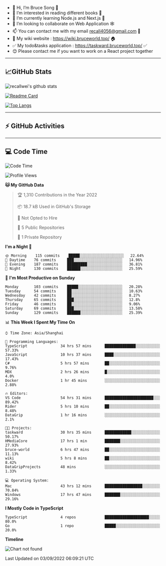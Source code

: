 - 👋 Hi, I’m Bruce Song 🦁️
- 👀 I’m interested in reading different books 📖
- 🌱 I’m currently learning Node.js and Next.js 🚀
- 💞️ I’m looking to collaborate on Web Application 🕸️
- 📫 You can contact me with my email recall4056@gmail.com 📮
- 📖 My wiki website : https://wiki.bruceworld.top/ 🏠
- ✅ My todo&tasks application : https://taskward.bruceworld.top/ ✅
- 😊 Please contact me if you want to work on a React project together
---

## 📈GitHub Stats

![recallwei's github stats](https://github-readme-stats.vercel.app/api?username=recallwei&show_icons=true&theme=dracula&count_private=true&include_all_commits)

<!---
repository 卡片
--->

[![Readme Card](https://github-readme-stats.vercel.app/api/pin/?username=recallwei&repo=recallwei&theme=dracula)](https://github.com/recallwei/daily)

<!---
repository 常用语言 layout=compact（紧凑布局）
--->

[![Top Langs](https://github-readme-stats.vercel.app/api/top-langs/?username=recallwei&layout=compact&theme=dracula)](https://github.com/recallwei/daily)

---

## ⚡️ GitHub Activities

<!--START_SECTION:activity-->

<!--END_SECTION:activity-->

---

## 💻 Code Time

<!--START_SECTION:waka-->
![Code Time](http://img.shields.io/badge/Code%20Time-2%2C090%20hrs%2036%20mins-blue)

![Profile Views](http://img.shields.io/badge/Profile%20Views-11-blue)

**🐱 My GitHub Data** 

> 🏆 1,310 Contributions in the Year 2022
 > 
> 📦 18.7 kB Used in GitHub's Storage 
 > 
> 🚫 Not Opted to Hire
 > 
> 📜 5 Public Repositories 
 > 
> 🔑 1 Private Repository 
 > 
**I'm a Night 🦉** 

```text
🌞 Morning    115 commits    █████░░░░░░░░░░░░░░░░░░░░   22.64% 
🌆 Daytime    76 commits     ███░░░░░░░░░░░░░░░░░░░░░░   14.96% 
🌃 Evening    187 commits    █████████░░░░░░░░░░░░░░░░   36.81% 
🌙 Night      130 commits    ██████░░░░░░░░░░░░░░░░░░░   25.59%

```
📅 **I'm Most Productive on Sunday** 

```text
Monday       103 commits    █████░░░░░░░░░░░░░░░░░░░░   20.28% 
Tuesday      54 commits     ██░░░░░░░░░░░░░░░░░░░░░░░   10.63% 
Wednesday    42 commits     ██░░░░░░░░░░░░░░░░░░░░░░░   8.27% 
Thursday     65 commits     ███░░░░░░░░░░░░░░░░░░░░░░   12.8% 
Friday       46 commits     ██░░░░░░░░░░░░░░░░░░░░░░░   9.06% 
Saturday     69 commits     ███░░░░░░░░░░░░░░░░░░░░░░   13.58% 
Sunday       129 commits    ██████░░░░░░░░░░░░░░░░░░░   25.39%

```


📊 **This Week I Spent My Time On** 

```text
⌚︎ Time Zone: Asia/Shanghai

💬 Programming Languages: 
TypeScript               34 hrs 57 mins      ██████████████░░░░░░░░░░░   57.33% 
JavaScript               10 hrs 37 mins      ████░░░░░░░░░░░░░░░░░░░░░   17.43% 
C#                       5 hrs 57 mins       ██░░░░░░░░░░░░░░░░░░░░░░░   9.76% 
MDX                      2 hrs 26 mins       █░░░░░░░░░░░░░░░░░░░░░░░░   4.0% 
Docker                   1 hr 45 mins        ░░░░░░░░░░░░░░░░░░░░░░░░░   2.88%

🔥 Editors: 
VS Code                  54 hrs 31 mins      ██████████████████████░░░   89.42% 
Rider                    5 hrs 10 mins       ██░░░░░░░░░░░░░░░░░░░░░░░   8.48% 
DataGrip                 1 hr 16 mins        ░░░░░░░░░░░░░░░░░░░░░░░░░   2.1%

🐱‍💻 Projects: 
taskward                 30 hrs 35 mins      ████████████░░░░░░░░░░░░░   50.17% 
HMediaCore               17 hrs 1 min        ███████░░░░░░░░░░░░░░░░░░   27.93% 
bruce-world              6 hrs 47 mins       ██░░░░░░░░░░░░░░░░░░░░░░░   11.13% 
wiki                     5 hrs 8 mins        ██░░░░░░░░░░░░░░░░░░░░░░░   8.42% 
DataGripProjects         48 mins             ░░░░░░░░░░░░░░░░░░░░░░░░░   1.33%

💻 Operating System: 
Mac                      43 hrs 12 mins      █████████████████░░░░░░░░   70.84% 
Windows                  17 hrs 47 mins      ███████░░░░░░░░░░░░░░░░░░   29.16%

```

**I Mostly Code in TypeScript** 

```text
TypeScript               4 repos             ████████████████████░░░░░   80.0% 
Go                       1 repo              █████░░░░░░░░░░░░░░░░░░░░   20.0%

```


**Timeline**

![Chart not found](https://raw.githubusercontent.com/recallwei/recallwei/main/charts/bar_graph.png) 


 Last Updated on 03/09/2022 06:09:21 UTC
<!--END_SECTION:waka-->
<!---
recallwei/recallwei is a ✨ special ✨ repository because its `README.md` (this file) appears on your GitHub profile.
You can click the Preview link to take a look at your changes.
--->
